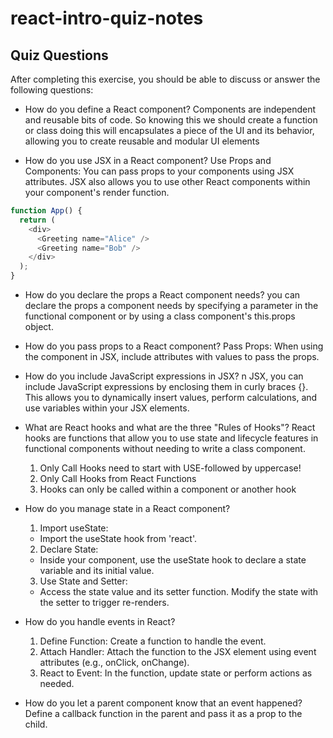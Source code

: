# react-intro-quiz-notes

## Quiz Questions

After completing this exercise, you should be able to discuss or answer the following questions:

- How do you define a React component?
  Components are independent and reusable bits of code. So knowing this we should create a function or class doing this will encapsulates a piece of the UI and its behavior, allowing you to create reusable and modular UI elements

- How do you use JSX in a React component?
  Use Props and Components: You can pass props to your components using JSX attributes. JSX also allows you to use other React components within your component's render function.

```javascript
function App() {
  return (
    <div>
      <Greeting name="Alice" />
      <Greeting name="Bob" />
    </div>
  );
}
```

- How do you declare the props a React component needs?
  you can declare the props a component needs by specifying a parameter in the functional component or by using a class component's this.props object.

- How do you pass props to a React component?
  Pass Props: When using the component in JSX, include attributes with values to pass the props.

- How do you include JavaScript expressions in JSX?
  n JSX, you can include JavaScript expressions by enclosing them in curly braces {}. This allows you to dynamically insert values, perform calculations, and use variables within your JSX elements.

- What are React hooks and what are the three "Rules of Hooks"?
  React hooks are functions that allow you to use state and lifecycle features in functional components without needing to write a class component.

  1. Only Call Hooks need to start with USE-followed by uppercase!
  2. Only Call Hooks from React Functions
  3. Hooks can only be called within a component or another hook

- How do you manage state in a React component?

  1. Import useState:

  - Import the useState hook from 'react'.

  2. Declare State:

  - Inside your component, use the useState hook to declare a state variable and its initial value.

  3. Use State and Setter:

  - Access the state value and its setter function. Modify the state with the setter to trigger re-renders.

- How do you handle events in React?

  1. Define Function: Create a function to handle the event.
  2. Attach Handler: Attach the function to the JSX element using event attributes (e.g., onClick, onChange).
  3. React to Event: In the function, update state or perform actions as needed.

- How do you let a parent component know that an event happened?
  Define a callback function in the parent and pass it as a prop to the child.
